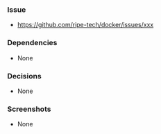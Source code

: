 ### Issue
- https://github.com/ripe-tech/docker/issues/xxx

### Dependencies
- None

### Decisions
- None

### Screenshots
- None
